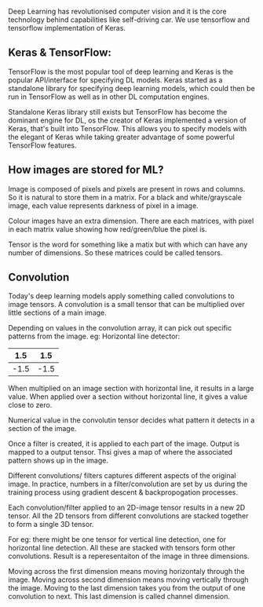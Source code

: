 Deep Learning has revolutionised computer vision and it is the core technology behind capabilities like self-driving car. We use tensorflow and tensorflow implementation of Keras.

## Keras & TensorFlow:
TensorFlow is the most popular tool of deep learning and Keras is the popular API/interface for specifying DL models. Keras started as a standalone library for specifying deep learning models, which could then be run in TensorFlow as well as in other DL computation engines.

Standalone Keras library still exists but TensorFlow has become the dominant engine for DL, os the creator of Keras implemented a version of Keras, that's built into TensorFlow. This allows you to specify models with the elegant of Keras while taking greater advantage of some powerful TensorFlow features.

## How images are stored for ML?
Image is composed of pixels and pixels are present in rows and columns. So it is natural to store them in a matrix. For a black and white/grayscale image, each value represents darkness of pixel in a image. 

Colour images have an extra dimension. There are each matrices, with pixel in each matrix value showing how red/green/blue the pixel is. 

Tensor is the word for something like a matix but with which can have any number of dimensions. So these matrices could be called tensors.


## Convolution

Today's deep learning models apply something called convolutions to image tensors. A convolution is a small tensor that can be multiplied over little sections of a main image.

Depending on values in the convolution array, it can pick out specific patterns from the image.
eg: Horizontal line detector:

|1.5|1.5|
----|----
|-1.5|-1.5|

When multiplied on an image section with horizontal line, it results in a large value. When applied over a section without horizontal line, it gives a value close to zero.

Numerical value in the convolutin tensor decides what pattern it detects in a section of the image.

Once a filter is created, it is applied to each part of the image. Output is mapped to a output tensor. Thsi gives a map of where the associated pattern shows up in the image. 

Different convolutions/ filters captures different aspects of the original image. In practice, numbers in a filter/convolution are set by us during the training process using gradient descent & backpropogation processes.

Each convolution/filter applied to an 2D-image tensor results in a new 2D tensor. All the 2D tensors from different convolutions are stacked together to form a single 3D tensor.

For eg: there might be one tensor for vertical line detection, one for horizontal line detection. All these are stacked with tensors form other convolutions. Result is a reperesentaiton of the image in three dimensions. 

Moving across the first dimension means moving horizontaly through the image. Moving across second dimension means moving vertically through the image. Moving to the last dimension takes you from the output of one convolution to next. This last dimension is called channel dimension.